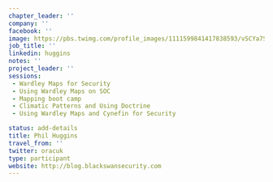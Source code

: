```yaml
---
chapter_leader: ''
company: ''
facebook: ''
image: https://pbs.twimg.com/profile_images/1111599841417838593/vSCYa7SE_400x400.png
job_title: ''
linkedin: huggins
notes: ''
project_leader: ''
sessions:
 - Wardley Maps for Security
 - Using Wardley Maps on SOC
 - Mapping boot camp
 - Climatic Patterns and Using Doctrine
 - Using Wardley Maps and Cynefin for Security

status: add-details
title: Phil Huggins
travel_from: ''
twitter: oracuk
type: participant
website: http://blog.blackswansecurity.com
---
```


<!-- put more details about participant here -->